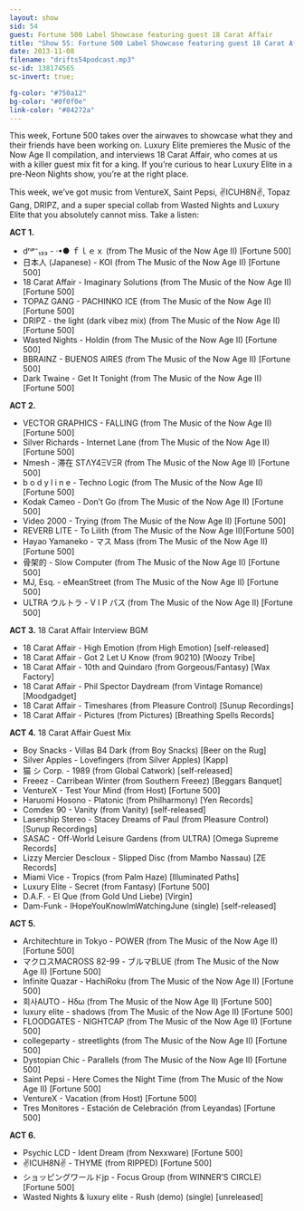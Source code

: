 ```yaml
---
layout: show
sid: 54
guest: Fortune 500 Label Showcase featuring guest 18 Carat Affair
title: "Show 55: Fortune 500 Label Showcase featuring guest 18 Carat Affair"
date: 2013-11-08
filename: "drifts54podcast.mp3"
sc-id: 138174565
sc-invert: true;

fg-color: "#750a12"
bg-color: "#0f0f0e"
link-color: "#84272a"
---
```


This week, Fortune 500 takes over the airwaves to showcase what they and their friends have been working on. Luxury Elite premieres the Music of the Now Age II compilation, and interviews 18 Carat Affair, who comes at us with a killer guest mix fit for a king. If you’re curious to hear Luxury Elite in a pre-Neon Nights show, you’re at the right place.

This week, we’ve got music from VentureX, Saint Pepsi, ✌ICUH8N✌, Topaz Gang, DRIPZ, and a super special collab from Wasted Nights and Luxury Elite that you absolutely cannot miss. Take a listen:

**ACT 1.**

* dʳᶤᵖ⁻₁₃₃  - ·•● ｆｌｅｘ (from The Music of the Now Age II) [Fortune 500]
* 日本人 (Japanese) - KOI (from The Music of the Now Age II) [Fortune 500]
* 18 Carat Affair - Imaginary Solutions (from The Music of the Now Age II) [Fortune 500]
* TOPAZ GANG - PACHINKO ICE (from The Music of the Now Age II) [Fortune 500]
* DRIPZ - the light (dark vibez mix) (from The Music of the Now Age II) [Fortune 500]
* Wasted Nights - Holdin (from The Music of the Now Age II) [Fortune 500]
* BBRAINZ - BUENOS AIRES (from The Music of the Now Age II) [Fortune 500]
* Dark Twaine - Get It Tonight (from The Music of the Now Age II) [Fortune 500]

**ACT 2.**

* VECTOR GRAPHICS - FALLING (from The Music of the Now Age II) [Fortune 500]
* Silver Richards - Internet Lane (from The Music of the Now Age II) [Fortune 500]
* Nmesh - 滞在 STΛY4ΞVΞR (from The Music of the Now Age II) [Fortune 500]
* b o d y l i n e - Techno Logic (from The Music of the Now Age II) [Fortune 500]
* Kodak Cameo - Don’t Go (from The Music of the Now Age II) [Fortune 500]
* Video 2000 - Trying (from The Music of the Now Age II) [Fortune 500]
* REVERB LITE - To Lilith (from The Music of the Now Age II)[Fortune 500]
* Hayao Yamaneko - マス Mass (from The Music of the Now Age II) [Fortune 500]
* 骨架的 - Slow Computer (from The Music of the Now Age II) [Fortune 500]
* MJ, Esq. - eMeanStreet (from The Music of the Now Age II) [Fortune 500]
* ULTRA ウルトラ - V I P パス (from The Music of the Now Age II) [Fortune 500]

**ACT 3.** 18 Carat Affair Interview BGM

* 18 Carat Affair - High Emotion (from High Emotion) [self-released]
* 18 Carat Affair - Got 2 Let U Know (from 90210) [Woozy Tribe]
* 18 Carat Affair - 10th and Quindaro (from Gorgeous/Fantasy) [Wax Factory]
* 18 Carat Affair - Phil Spector Daydream (from Vintage Romance) [Moodgadget]
* 18 Carat Affair - Timeshares (from Pleasure Control) [Sunup Recordings]
* 18 Carat Affair - Pictures (from Pictures) [Breathing Spells Records]

**ACT 4.** 18 Carat Affair Guest Mix

* Boy Snacks - Villas B4 Dark (from Boy Snacks) [Beer on the Rug]
* Silver Apples - Lovefingers (from Silver Apples) [Kapp]
* 猫 シ Corp. - 1989 (from Global Catwork) [self-released]
* Freeez - Carribean Winter (from Southern Freeez) [Beggars Banquet]
* VentureX - Test Your Mind (from Host) [Fortune 500]
* Haruomi Hosono - Platonic (from Philharmony) [Yen Records]
* Comdex 90 - Vanity (from Vanity) [self-released]
* Lasership Stereo - Stacey Dreams of Paul (from Pleasure Control) [Sunup Recordings]
* SASAC - Off-World Leisure Gardens (from ULTRA) [Omega Supreme Records]
* Lizzy Mercier Descloux - Slipped Disc (from Mambo Nassau) [ZE Records]
* Miami Vice - Tropics (from Palm Haze) [Illuminated Paths]
* Luxury Elite - Secret (from Fantasy) [Fortune 500]
* D.A.F. - El Que (from Gold Und Liebe) [Virgin]
* Dam-Funk - IHopeYouKnowImWatchingJune (single) [self-released]

**ACT 5.**

* Architechture in Tokyo - POWER (from The Music of the Now Age II) [Fortune 500]
* マクロスMACROSS 82-99 - ブルマBLUE (from The Music of the Now Age II) [Fortune 500]
* Infinite Quazar - HachiRoku (from The Music of the Now Age II) [Fortune 500]
* 회사AUTO -  Ηδω (from The Music of the Now Age II) [Fortune 500]
* luxury elite - shadows (from The Music of the Now Age II) [Fortune 500]
* FLOODGATES - NIGHTCAP (from The Music of the Now Age II) [Fortune 500]
* collegeparty - streetlights (from The Music of the Now Age II) [Fortune 500]
* Dystopian Chic - Parallels (from The Music of the Now Age II) [Fortune 500]
* Saint Pepsi - Here Comes the Night Time (from The Music of the Now Age II) [Fortune 500]
* VentureX - Vacation (from Host) [Fortune 500]
* Tres Monitores - Estación de Celebración (from Leyandas) [Fortune 500]

**ACT 6.**

* Psychic LCD - Ident Dream (from Nexxware) [Fortune 500]
* ✌ICUH8N✌ - THYME (from RIPPED) [Fortune 500]
* ショッピングワールドjp - Focus Group (from WINNER’S CIRCLE) [Fortune 500]
* Wasted Nights & luxury elite - Rush (demo) (single) [unreleased]